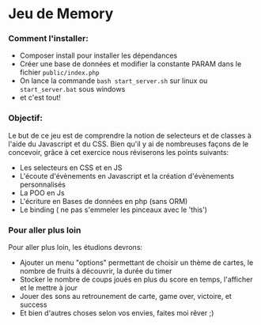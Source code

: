 # Jeu de Memory

### Comment l'installer:
- Composer install pour installer les dépendances
- Créer une base de données et modifier la constante PARAM dans le fichier `public/index.php`
- On lance la commande `bash start_server.sh` sur linux ou `start_server.bat` sous windows
- et c'est tout!


### **Objectif:**

Le but de ce jeu est de comprendre la notion de selecteurs et de classes à l'aide du Javascript et du CSS.
Bien qu'il y ai de nombreuses façons de le concevoir, grâce à cet exercice nous réviserons les points suivants:
- Les selecteurs en CSS et en JS
- L'écoute d'évènements en Javascript et la création d'évènements personnalisés
- La POO en Js
- L'écriture en Bases de données en php (sans ORM)
- Le binding ( ne pas s'emmeler les pinceaux avec le 'this')

### **Pour aller plus loin**
Pour aller plus loin, les étudions devrons:
- Ajouter un menu "options" permettant de choisir un thème de cartes, le nombre de fruits à découvrir, la durée du timer
- Stocker le nombre de coups joués en plus du score en temps, l'afficher et le mettre à jour
- Jouer des sons au retrounement de carte, game over, victoire, et success
- Et bien d'autres choses selon vos envies, faites moi rêver ;)


